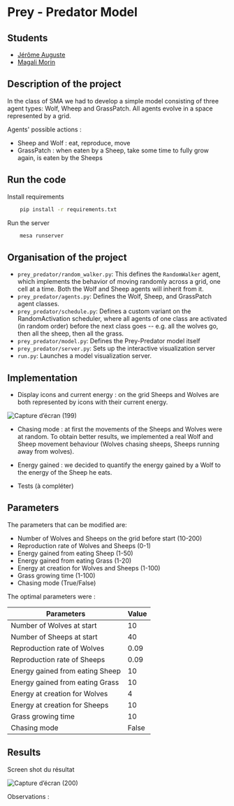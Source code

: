 # Prey - Predator Model

## Students

- [Jérôme Auguste](https://github.com/jerome-auguste)
- [Magali Morin](https://github.com/magalimorin18)

## Description of the project

In the class of SMA we had to develop a simple model consisting of three agent types: Wolf, Wheep and GrassPatch. 
All agents evolve in a space represented by a grid.

Agents' possible actions : 
   - Sheep and Wolf : eat, reproduce, move
   - GrassPatch : when eaten by a Sheep, take some time to fully grow again, is eaten by the Sheeps


## Run the code

Install requirements  
```bash
    pip install -r requirements.txt
```
Run the server
```bash
    mesa runserver
```

## Organisation of the project

- ``prey_predator/random_walker.py``: This defines the ``RandomWalker`` agent, which implements the behavior of moving randomly across a grid, one cell at a time. Both the Wolf and Sheep agents will inherit from it.
- ``prey_predator/agents.py``: Defines the Wolf, Sheep, and GrassPatch agent classes.
- ``prey_predator/schedule.py``: Defines a custom variant on the RandomActivation scheduler, where all agents of one class are activated (in random order) before the next class goes -- e.g. all the wolves go, then all the sheep, then all the grass.
- ``prey_predator/model.py``: Defines the Prey-Predator model itself
- ``prey_predator/server.py``: Sets up the interactive visualization server
- ``run.py``: Launches a model visualization server.

## Implementation

- Display icons and current energy : on the grid Sheeps and Wolves are both represented by icons with their current energy.

![Capture d’écran (199)](https://user-images.githubusercontent.com/51906903/157892026-ebec08d5-3fe3-4cef-adff-2e663a694c16.png)

- Chasing mode : at first the movements of the Sheeps and Wolves were at random. To obtain better results, we implemented a real Wolf and Sheep movement behaviour (Wolves chasing sheeps, Sheeps running away from wolves).

- Energy gained : we decided to quantify the energy gained by a Wolf to the energy of the Sheep he eats.

- Tests (à compléter) 

## Parameters

The parameters that can be modified are:

 - Number of Wolves and Sheeps on the grid before start (10-200)
 - Reproduction rate of Wolves and Sheeps (0-1)
 - Energy gained from eating Sheep (1-50)
 - Energy gained from eating Grass (1-20)
 - Energy at creation for Wolves and Sheeps (1-100)
 - Grass growing time (1-100)
 - Chasing mode (True/False)

The optimal parameters were : 

| Parameters                      | Value  |
| --------------------------------|--------|
| Number of Wolves at start       | 10     |
| Number of Sheeps at start       | 40     |
| Reproduction rate of Wolves     | 0.09   |
| Reproduction rate of Sheeps     | 0.09   |
| Energy gained from eating Sheep | 10     |
| Energy gained from eating Grass | 10     |
| Energy at creation for Wolves   | 4      |
| Energy at creation for Sheeps   | 10     |
| Grass growing time              | 10     |
| Chasing mode                    | False  |



## Results

Screen shot du résultat

![Capture d’écran (200)](https://user-images.githubusercontent.com/51906903/157895818-c2af1910-acf4-4bca-8fe9-0824dadea255.png)

Observations : 

